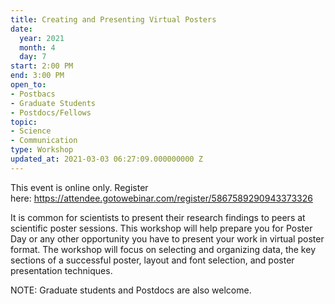 ```yaml
---
title: Creating and Presenting Virtual Posters
date:
  year: 2021
  month: 4
  day: 7
start: 2:00 PM
end: 3:00 PM
open_to:
- Postbacs
- Graduate Students
- Postdocs/Fellows
topic:
- Science
- Communication
type: Workshop
updated_at: 2021-03-03 06:27:09.000000000 Z
---
```

This event is online only. Register
here: https://attendee.gotowebinar.com/register/5867589290943373326

It is common for scientists to present their research findings to peers
at scientific poster sessions. This workshop will help prepare you for
Poster Day or any other opportunity you have to present your work in
virtual poster format. The workshop will focus on selecting and
organizing data, the key sections of a successful poster, layout and
font selection, and poster presentation techniques.

NOTE: Graduate students and Postdocs are also welcome.

 

 
